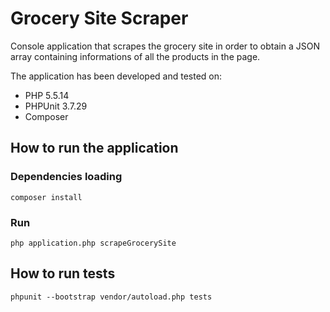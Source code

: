 # Grocery Site Scraper

Console application that scrapes the grocery site in order to obtain a JSON array containing informations of all the products in the page.

The application has been developed and tested on:

* PHP 5.5.14
* PHPUnit 3.7.29
* Composer

## How to run the application

### Dependencies loading

`composer install`

### Run

`php application.php scrapeGrocerySite`

## How to run tests

`phpunit --bootstrap vendor/autoload.php tests`
